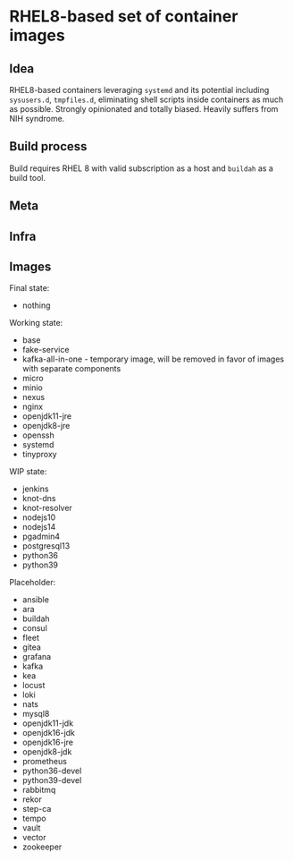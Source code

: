 # RHEL8-based set of container images

## Idea

RHEL8-based containers leveraging `systemd` and its potential including `sysusers.d`, `tmpfiles.d`, eliminating shell scripts inside containers as much as possible. Strongly opinionated and totally biased. Heavily suffers from NIH syndrome.

## Build process

Build requires RHEL 8 with valid subscription as a host and `buildah` as a build tool.

## Meta

## Infra

## Images

Final state:
- nothing

Working state:
- base
- fake-service
- kafka-all-in-one - temporary image, will be removed in favor of images with separate components
- micro
- minio
- nexus
- nginx
- openjdk11-jre
- openjdk8-jre
- openssh
- systemd
- tinyproxy

WIP state:
- jenkins
- knot-dns
- knot-resolver
- nodejs10
- nodejs14
- pgadmin4
- postgresql13
- python36
- python39

Placeholder:
- ansible
- ara
- buildah
- consul
- fleet
- gitea
- grafana
- kafka
- kea
- locust
- loki
- nats
- mysql8
- openjdk11-jdk
- openjdk16-jdk
- openjdk16-jre
- openjdk8-jdk
- prometheus
- python36-devel
- python39-devel
- rabbitmq
- rekor
- step-ca
- tempo
- vault
- vector
- zookeeper
